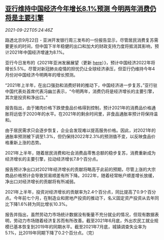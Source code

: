 <!--1632288662000-->
[亚行维持中国经济今年增长8.1%预测 今明两年消费仍将是主要引擎](https://cn.reuters.com/article/adb-china-economy-0922-idCNKBS2GI0D8)
------

<div><i>2021-09-22T05:24:46Z</i></div><p>路透北京9月22日 - 亚洲开发银行周三发布的一份报告显示，尽管居民消费复苏需要更长的时间，但中国下半年稳健的出口和加大的财政支持力度将抵消其影响，预计2021年中国经济增速为8.1%。</p><p>亚行今日发布的《2021年亚洲发展展望（更新 <a href="https://www.adb.org/zh/news/adb-maintains-8-1-forecast-prc-economic-growth-2021?__cf_chl_jschl_tk__=pmd_qCZOIf1mOhso.rErlYjoas6Sh3FKhZdxx7.QSK7ZEmA-1632282753-0-gqNtZGzNAhCjcnBszQlR">here</a>）》，预计中国经济2022年将增长5.5%。尽管对新冠肺炎疫情的担忧仍让全球经济承压，但亚行仍维持今年4月份对中国经济今明两年的增长预测。</p><p>“2021年上半年，在出口强劲和消费好转的推动下，中国经济进一步复苏，”亚行驻中国代表处首席代表冯幽兰表示，“今明两年，消费仍将是经济增长的主要引擎，其次是投资和净出口。”</p><p>报告指出，由于猪肉价格下跌使食品价格得到控制，预计2021年的消费品价格通胀将远低于2020年的水平。在2021年的剩余时间里，非食品通胀率预计将保持温和。</p><p>由于居民需求只会逐步恢复，企业会发现难以提高服务价格。因此，对2021年的通胀率预测被下调至1.3%，但仍保持2022年2.3%的预测值不变，以反映食品价格重新上涨的态势。</p><p>2021年上半年，随着居民消费和社会消费品零售总额的稳步复苏，消费重新成为经济增长的主要引擎，拉动经济增长7.8个百分点。</p><p>报告预计净出口对2021年经济增长的贡献将略高于此前的预期，尽管上涨的大宗商品价格预计会导致贸易顺差有所下降。2022年，随着经常帐户顺差增长放缓，净出口对经济增长的贡献将有所减弱。</p><p>2021年上半年，投资对经济增长的贡献率为2.4个百分点，同比提高了0.9个百分点。今年前七个月，在制造业和房地产投资的推动下，名义固定资产投资从去年同比下降1.6%转为同比增长10.3%。</p><p>报告并指出，虽然劳动力市场统计数据没有衡量不充分就业的情况，但现有数据表明，劳动力市场随着经济复苏而有所改善。截至2021年6月底，外出农民工就业规模已基本恢复到2019年的同期水平。截至2021年7月底，城镇调查失业率为5.1%，比2019年同期下降了0.2个百分点。（完）</p>
